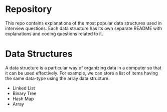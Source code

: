 # Repository
This repo contains explanations of the most popular data structures used in interview questions.
Each data structure has its own separate README with explanations and coding questions related to it.


# Data Structures
A data structure is a particular way of organizing data in a computer so that it can be used effectively.
For example, we can store a list of items having the same data-type using the array data structure.

- Linked List
- Binary Tree
- Hash Map
- Array




